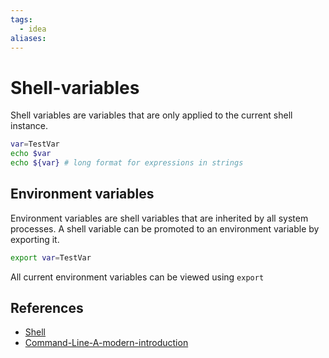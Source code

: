 ```yaml
---
tags:
  - idea
aliases:
---
```


# Shell-variables

Shell variables are variables that are only applied to the current shell instance.

```bash
var=TestVar
echo $var
echo ${var} # long format for expressions in strings
```

## Environment variables

Environment variables are shell variables that are inherited by all system processes. A shell variable can be promoted to an environment variable by exporting it.

```bash
export var=TestVar
```

All current environment variables can be viewed using `export`

## References

- [Shell](Shell.md)
- [Command-Line-A-modern-introduction](Command-Line-A-modern-introduction.md)
